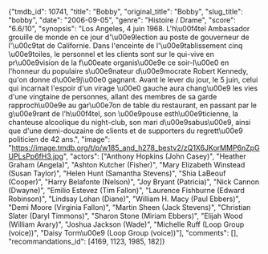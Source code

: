 {"tmdb_id": 10741, "title": "Bobby", "original_title": "Bobby", "slug_title": "bobby", "date": "2006-09-05", "genre": "Histoire / Drame", "score": "6.6/10", "synopsis": "Los Angeles, 4 juin 1968. L'h\u00f4tel Ambassador grouille de monde en ce jour d'\u00e9lection au poste de gouverneur de l'\u00c9tat de Californie. Dans l'enceinte de l'\u00e9tablissement cinq \u00e9toiles, le personnel et les clients sont sur le qui-vive en pr\u00e9vision de la f\u00eate organis\u00e9e ce soir-l\u00e0 en l'honneur du populaire s\u00e9nateur d\u00e9mocrate Robert Kennedy, qu'on donne d\u00e9j\u00e0 gagnant. Avant le lever du jour, le 5 juin, celui qui incarnait l'espoir d'un virage \u00e0 gauche aura chang\u00e9 les vies d'une vingtaine de personnes, allant des membres de sa garde rapproch\u00e9e au gar\u00e7on de table du restaurant, en passant par le g\u00e9rant de l'h\u00f4tel, son \u00e9pouse esth\u00e9ticienne, la chanteuse alcoolique du night-club, son mari d\u00e9sabus\u00e9, ainsi que d'une demi-douzaine de clients et de supporters du regrett\u00e9 politicien de 42 ans.", "image": "https://image.tmdb.org/t/p/w185_and_h278_bestv2/zQ1X6JKorMMP6nZpGUPLsPp6fH3.jpg", "actors": ["Anthony Hopkins (John Casey)", "Heather Graham (Angela)", "Ashton Kutcher (Fisher)", "Mary Elizabeth Winstead (Susan Taylor)", "Helen Hunt (Samantha Stevens)", "Shia LaBeouf (Cooper)", "Harry Belafonte (Nelson)", "Joy Bryant (Patricia)", "Nick Cannon (Dwayne)", "Emilio Estevez (Tim Fallon)", "Laurence Fishburne (Edward Robinson)", "Lindsay Lohan (Diane)", "William H. Macy (Paul Ebbers)", "Demi Moore (Virginia Fallon)", "Martin Sheen (Jack Stevens)", "Christian Slater (Daryl Timmons)", "Sharon Stone (Miriam Ebbers)", "Elijah Wood (William Avary)", "Joshua Jackson (Wade)", "Michelle Ruff (Loop Group (voice))", "Daisy Torm\u00e9 (Loop Group (voice))"], "comments": [], "recommandations_id": [4169, 1123, 1985, 182]}